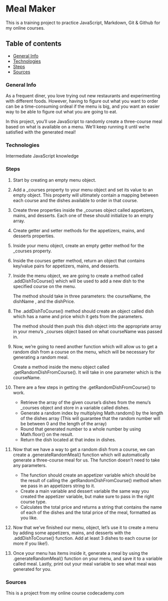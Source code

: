 # Meal Maker

This is a training project to practice JavaScript, Markdown, Git & Github for my online courses.

## Table of contents

+ [General Info](#General-Info)
+ [Technologies](#Technologies)
+ [Steps](#Steps)
+ [Sources](#Sources)

### General Info

As a frequent diner, you love trying out new restaurants and experimenting with different foods. However, having to figure out what you want to order can be a time-consuming ordeal if the menu is big, and you want an easier way to be able to figure out what you are going to eat.

In this project, you’ll use JavaScript to randomly create a three-course meal based on what is available on a menu. We’ll keep running it until we’re satisfied with the generated meal!

### Technologies

Intermediate JavaScript knowledge

### Steps

1. Start by creating an empty menu object.
2. Add a _courses property to your menu object and set its value to an empty object. This property will ultimately contain a mapping between each course and the dishes available to order in that course.
3. Create three properties inside the _courses object called appetizers, mains, and desserts. Each one of these should initialize to an empty array.
4. Create getter and setter methods for the appetizers, mains, and desserts properties.
5. Inside your menu object, create an empty getter method for the _courses property.
6. Inside the courses getter method, return an object that contains key/value pairs for appetizers, mains, and desserts.
7. Inside the menu object, we are going to create a method called .addDishToCourse() which will be used to add a new dish to the specified course on the menu.

    The method should take in three parameters: the courseName, the dishName , and the dishPrice.
8. The .addDishToCourse() method should create an object called dish which has a name and price which it gets from the parameters.

    The method should then push this dish object into the appropriate array in your menu‘s _courses object based on what courseName was passed in.
9. Now, we’re going to need another function which will allow us to get a random dish from a course on the menu, which will be necessary for generating a random meal.

    Create a method inside the menu object called .getRandomDishFromCourse(). It will take in one parameter which is the courseName.
10. There are a few steps in getting the .getRandomDishFromCourse() to work.
    + Retrieve the array of the given course’s dishes from the menu‘s _courses object and store in a variable called dishes.
    + Generate a random index by multiplying Math.random() by the length of the dishes array (This will guarantee that the random number will be between 0 and the length of the array)
    + Round that generated number to a whole number by using Math.floor() on the result.
    + Return the dish located at that index in dishes.
11. Now that we have a way to get a random dish from a course, we can create a .generateRandomMeal() function which will automatically generate a three-course meal for us. The function doesn’t need to take any parameters.
    + The function should create an appetizer variable which should be the result of calling the .getRandomDishFromCourse() method when we pass in an appetizers string to it.
    + Create a main variable and dessert variable the same way you created the appetizer variable, but make sure to pass in the right course type.
    + Calculates the total price and returns a string that contains the name of each of the dishes and the total price of the meal, formatted as you like.
12. Now that we’ve finished our menu, object, let’s use it to create a menu by adding some appetizers, mains, and desserts with the .addDishToCourse() function. Add at least 3 dishes to each course (or more if you like!).
13. Once your menu has items inside it, generate a meal by using the .generateRandomMeal() function on your menu, and save it to a variable called meal. Lastly, print out your meal variable to see what meal was generated for you.

### Sources

This is a project from my online course codecademy.com
